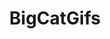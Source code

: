---
title: BigCatGifs
crosslinks:
- gifs
- AnimalsBeingBros
- furry_irl
- GirlsMirin
- CatsISUOTTATFO
- xkcd
- aww
- kittengifs
- holdmyvodka
- interestingasfuck
- PropagandaPosters
- ShittyAnimalFacts
- NatureIn60FPS
- kindafunny
- FindTheSniper
- noisygifs
- Vore
- youseeingthisshit
- catdimension
---